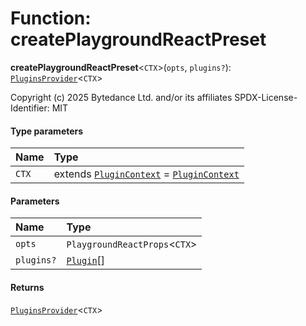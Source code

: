 # Function: createPlaygroundReactPreset

**createPlaygroundReactPreset**<`CTX`>(`opts`, `plugins?`): [`PluginsProvider`](/en/auto-docs/free-layout-editor/interfaces/PluginsProvider.md)<`CTX`>

Copyright (c) 2025 Bytedance Ltd. and/or its affiliates
SPDX-License-Identifier: MIT

#### Type parameters

| Name | Type |
| :------ | :------ |
| `CTX` | extends [`PluginContext`](/en/auto-docs/free-layout-editor/variables/PluginContext-1.md) = [`PluginContext`](/en/auto-docs/free-layout-editor/variables/PluginContext-1.md) |

#### Parameters

| Name | Type |
| :------ | :------ |
| `opts` | `PlaygroundReactProps`<`CTX`> |
| `plugins?` | [`Plugin`](/en/auto-docs/free-layout-editor/variables/Plugin-1.md)\[] |

#### Returns

[`PluginsProvider`](/en/auto-docs/free-layout-editor/interfaces/PluginsProvider.md)<`CTX`>
